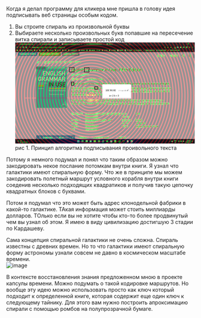
Когда я делал программу для кликера мне пришла в голову идея подписывать веб страницы особым кодом.
1. Вы строите спираль из произвольной буквы
2. Выбираете несколько произвольных букв попавшие на пересечение витка спирали и записываете простой код<br/>
![image](https://github.com/Kvazikot/UsefulMacro/blob/master/UsefulClicker/cv/sketches/spiral_idea.png)<br/>
рис 1. Принцип алгоритма подписывания проивольного текста

Потому я немного подумал и понял что таким образом можно закодировать некое послание потомкам внутри книги.
Я узнал что галактики имеют спиральную форму.
Что же в принципе мы можем закодировать полетный маршрут условного корабля внутри книги соеденив 
несколько подходящих квадратиков и получив такую цепочку квадратных блоков с буквами.

Потом я подумал что это может быть адрес клонодельной фабрики в какой-то галактике.
ТАкая информация может стоить миллиарды долларов. 
ТОлько если вы не хотите чтобы кто-то более продвинутый чем вы узнал об этом. 
Я имею в виду цивилизацию достигшую 3 стадии по Кардашеву.

Сама концепция спиральной галактики не очень сложна.
Спираль известны с древних времен. Но то что галактики имеют спиральную форму астрономы узнали совсем не давно в космическом масштабе времени.<br/>
![image](https://upload.wikimedia.org/wikipedia/commons/3/3c/Messier95_spitzer.jpg)<br/>

В контексте восстановления знания предложенном мною в проекте капсулы времени. Можно подумать о такой кодировке маршрутов.
Но вообще эту идею можно использовать просто как ключ который подходит к определенной книге, которая содержит еще один ключ к следующему тайнику.
Для этого вам нужно построить апроксимацию спирали с помощью ромбов на полупрозрачной бумаге. 




